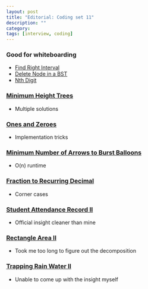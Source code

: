 ```yaml
---
layout: post
title: "Editorial: Coding set 11" 
description: ""
category: 
tags: [interview, coding]
---
```


### Good for whiteboarding
* [Find Right Interval](https://leetcode.com/submissions/detail/381222830/)
* [Delete Node in a BST](https://leetcode.com/submissions/detail/381467733/)
* [Nth Digit](https://leetcode.com/submissions/detail/382043656/)

### [Minimum Height Trees](https://leetcode.com/submissions/detail/381459294/)
* Multiple solutions

### [Ones and Zeroes](https://leetcode.com/submissions/detail/381378316/)
* Implementation tricks

### [Minimum Number of Arrows to Burst Balloons](https://leetcode.com/submissions/detail/381428626/)
* O(n) runtime

### [Fraction to Recurring Decimal](https://leetcode.com/submissions/detail/381898049/)
* Corner cases

### [Student Attendance Record II](https://leetcode.com/submissions/detail/444175353/)
* Official insight cleaner than mine

### [Rectangle Area II](https://leetcode.com/submissions/detail/444343414/)
* Took me too long to figure out the decomposition

### [Trapping Rain Water II](https://leetcode.com/submissions/detail/445250258/)
* Unable to come up with the insight myself
